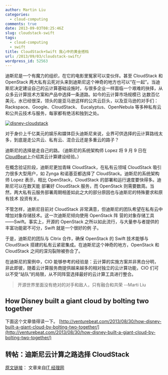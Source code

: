 ```yaml
---
author: Martin Liu
categories:
  - cloud-computing
comments: true
date: 2013-09-03T08:25:46Z
slug: cloudstack-swift
tags:
  - cloud-computing
  - swift
title: CloudStack+Swift 我心中的黄金搭档
url: /2013/09/03/cloudstack-swift/
wordpress_id: 52563
---
```


迪斯尼是一个有魔力的组织，在它的电影里冤家可以变伙伴。甚至 CloudStack 和 OpenStack 两大私有云死对头来到迪斯尼这个神奇的地方也可以“在一起”。当迪斯尼决定建设自己的云计算基础设施时，与很多企业一样面临一个艰难的抉择，从众多云计算技术方案和产品中选择一条道路。如今的云计算市场规模已 达数百亿美元，水已经很深，领头的是亚马逊这样的公共云巨头，以及亚马逊的对手们：Rackspace、Google、CloudStack、 Eucalyptus、OpenNebula 等多种私有云和公共云技术与服务，每家都有绝活和独到之处。<!--more-->

[![disney-cloudstack](http://7bv9gn.com1.z0.glb.clouddn.com/wp-content/uploads/2013/09/disney-cloudstack.png)](http://7bv9gn.com1.z0.glb.clouddn.com/wp-content/uploads/2013/09/disney-cloudstack.png)

对于身价上千亿美元的娱乐和媒体巨头迪斯尼来说，业界可供选择的云计算路线太多，到底是走公共云、私有云、混合云还是多重云的路子？

迪斯尼的选择是走自己的路。（迪斯尼的系统架构师 Lopez 将 9 月 9 日在[CloudBeat](http://cloudbeat2013-intext.eventbrite.com/)上介绍其云计算建设经验。）

在概念验证阶段，迪斯尼更加青睐 CloudStack，在私有云领域 CloudStack 吸引力很多大型用户，如 Zynga 和诺基亚都选择了 CloudStack。迪斯尼的系统架构师 Lopez 表示，相比 OpenStack，CloudStack 的部署和运行速度要快得多。迪斯尼可以在数天能 部署好 CloudStack 服务，而 OpenStack 则需要数周。当然，两大私有云服务部署周期相差如此之大的部分原因也与迪斯尼的特殊要求和原有技术 投资有关。

不管怎样，迪斯尼目前对 CloudStack 非常满意，但迪斯尼的团队希望在私有云中增加对象存储技术。这一次迪斯尼倾向使用 OpenStack 阵 营的对象存储工具——Swift。事实上，开源的 OpenStack 之所以如此流行，与大量参与者提供的丰富功能密不可分，Swift 就是一个很好的例 子。

于是，迪斯尼的团队与 Citrix 合作，确保 OpenStack 的 Swift 技术能够与 CloudStack 搭建的私有云紧密集成。在迪斯尼这个神奇的地方，OpenStack 和 CloudStack 之间的深沟裂隙被弥合了。

在迪斯尼的案例中，CIO 能够参考的经验是：云计算的实施方案并非黑白分明，非此即彼，随着云计算服务商提供越来越多的相对独立的云计算功能，CIO 们可以不受“站队”的局限，从不同阵营选择最好的云计算工具进行整合。

<blockquote>开源世界里面没有绝对的对手和敌人，只有融合和共荣 --Marti Liu</blockquote>

## How Disney built a giant cloud by bolting two together

下面这个文章值得读一下。
[http://venturebeat.com/2013/08/30/how-disney-built-a-giant-cloud-by-bolting-two-together/](http://venturebeat.com/2013/08/30/how-disney-built-a-giant-cloud-by-bolting-two-together/)

## 转帖：迪斯尼云计算之路选择 CloudStack

[原文链接](http://www.ctocio.com/ccnews/13420.html)： 文章来自[IT 经理网](http://www.ctocio.com)
